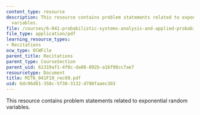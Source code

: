 ```yaml
---
content_type: resource
description: This resource contains problem statements related to exponential random
  variables.
file: /courses/6-041-probabilistic-systems-analysis-and-applied-probability-fall-2010/6dc96d81358c5f303132d798faaec303_MIT6_041F10_rec09.pdf
file_type: application/pdf
learning_resource_types:
- Recitations
ocw_type: OCWFile
parent_title: Recitations
parent_type: CourseSection
parent_uid: 61319af1-4f0c-da08-892b-a16f98cc7ae7
resourcetype: Document
title: MIT6_041F10_rec09.pdf
uid: 6dc96d81-358c-5f30-3132-d798faaec303
---
```

This resource contains problem statements related to exponential random variables.

